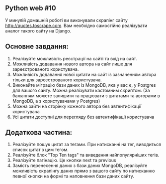 ## Python web #10

У минулій домашній роботі ви виконували скрапінг сайту http://quotes.toscrape.com.
Вам необхідно самостійно реалізувати аналог такого сайту на Django.

## Основне завдання:
  1. Реалізуйте можливість реєстрації на сайті та вхід на сайт.
  2. Можливість додавання нового автора на сайт лише для зареєстрованого користувача.
  3. Можливість додавання нової цитати на сайт із зазначенням автора тільки для зареєстрованого користувача.
  4. Виконайте міграцію бази даних із MongoDB, яка у вас є, у Postgres для вашого сайту. Можна реалізувати кастомним скриптом. (За бажанням можете залишити та працювати з цитатами та авторами в MongoDB, а з користувачами у Postgres)
  5. Можна зайти на сторінку кожного автора без автентифікації користувача
  6. Усі цитати доступні для перегляду без автентифікації користувача

## Додаткова частина:

  1. Реалізуйте пошук цитат за тегами. При натисканні на тег, виводиться список цитат з цим тегом.
  2. Реалізуйте блок "Top Ten tags" та виведення найпопулярніших тегів.
  3. Реалізуйте пагінацію. Це кнопки next та previous
  4. Замість перенесення даних з бази даних MongoDB, реалізуйте можливість скрапінгу даних прямо з вашого сайту по натисканню певної кнопки на формі та наповнення бази даних сайту.
